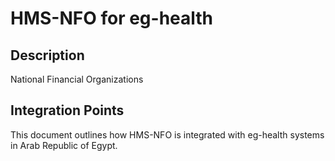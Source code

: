 # HMS-NFO for eg-health

## Description

National Financial Organizations

## Integration Points

This document outlines how HMS-NFO is integrated with eg-health systems in Arab Republic of Egypt.
